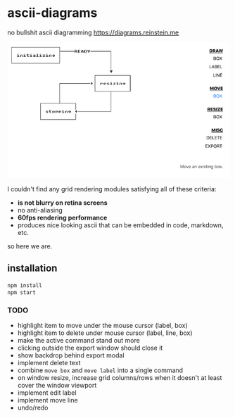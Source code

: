 # ascii-diagrams

no bullshit ascii diagramming https://diagrams.reinstein.me

![alt text](fig4.png "screenshot")


I couldn't find any grid rendering modules satisfying all of these criteria:

* **is not blurry on retina screens**
* no anti-aliasing
* **60fps rendering performance**
* produces nice looking ascii that can be embedded in code, markdown, etc.


so here we are.


## installation

```
npm install
npm start
```


### TODO

* highlight item to move under the mouse cursor (label, box)
* highlight item to delete under mouse cursor (label, line, box)
* make the active command stand out more
* clicking outside the export window should close it
* show backdrop behind export modal
* implement delete text
* combine `move box` and `move label` into a single command
* on window resize, increase grid columns/rows when it doesn't at least cover the window viewport
* implement edit label
* implement move line
* undo/redo
